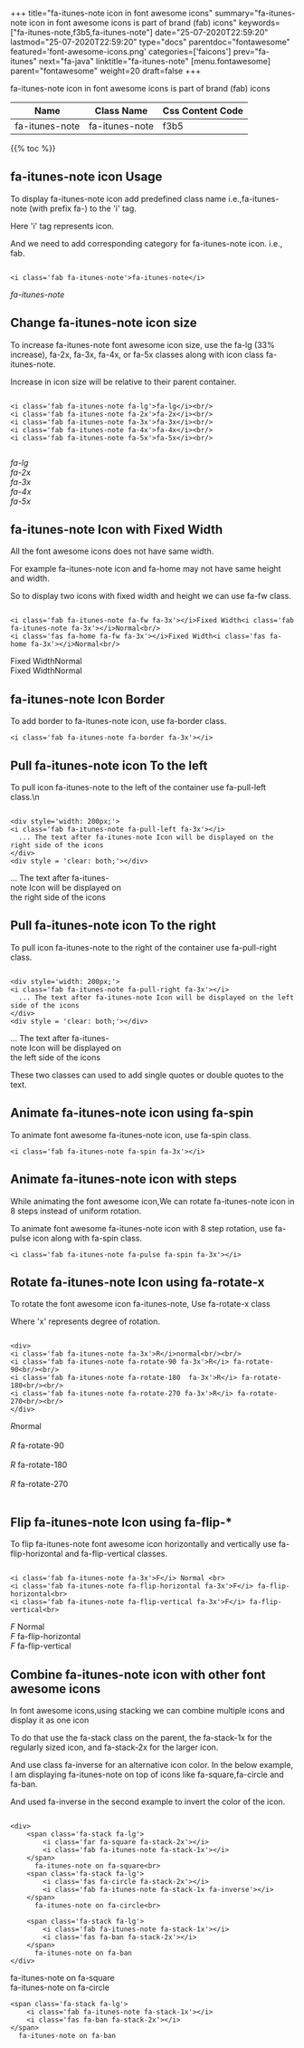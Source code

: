 +++
title="fa-itunes-note icon in font awesome icons"
summary="fa-itunes-note icon in font awesome icons is part of brand (fab) icons"
keywords=["fa-itunes-note,f3b5,fa-itunes-note"]
date="25-07-2020T22:59:20"
lastmod="25-07-2020T22:59:20"
type="docs"
parentdoc="fontawesome"
featured='font-awesome-icons.png'
categories=['faicons']
prev="fa-itunes"
next="fa-java"
linktitle="fa-itunes-note"
[menu.fontawesome]
parent="fontawesome"
weight=20
draft=false
+++


fa-itunes-note icon in font awesome icons is part of brand (fab) icons

<div class='table-responsive'><table class='table'><thead><tr><th>Name</th><th>Class Name</th><th>Css Content Code</th></tr></thead><tbody><tr><td>fa-itunes-note</td><td>fa-itunes-note</td><td>f3b5</td></tr></tbody></table></div>


{{% toc %}}


## fa-itunes-note icon Usage

To display fa-itunes-note icon add predefined class name i.e.,fa-itunes-note (with prefix fa-) to the 'i' tag.

Here 'i' tag represents icon.

And we need to add corresponding category for fa-itunes-note icon. i.e., fab.


```

<i class='fab fa-itunes-note'>fa-itunes-note</i>
```

<i class='fab fa-itunes-note'>fa-itunes-note</i>




## Change fa-itunes-note icon size
To increase fa-itunes-note font awesome icon size, use the fa-lg (33% increase), fa-2x, fa-3x, fa-4x, or fa-5x classes along with icon class fa-itunes-note.

Increase in icon size will be relative to their parent container. 

```

<i class='fab fa-itunes-note fa-lg'>fa-lg</i><br/>
<i class='fab fa-itunes-note fa-2x'>fa-2x</i><br/>
<i class='fab fa-itunes-note fa-3x'>fa-3x</i><br/>
<i class='fab fa-itunes-note fa-4x'>fa-4x</i><br/>
<i class='fab fa-itunes-note fa-5x'>fa-5x</i><br/>
            
```

<i class='fab fa-itunes-note fa-lg'>fa-lg</i><br/>
<i class='fab fa-itunes-note fa-2x'>fa-2x</i><br/>
<i class='fab fa-itunes-note fa-3x'>fa-3x</i><br/>
<i class='fab fa-itunes-note fa-4x'>fa-4x</i><br/>
<i class='fab fa-itunes-note fa-5x'>fa-5x</i><br/>
            



## fa-itunes-note Icon with Fixed Width 

All the font awesome icons does not have same width.

For example fa-itunes-note icon and fa-home may not have same height and width.

So to display two icons with fixed width and height we can use fa-fw class.


```

<i class='fab fa-itunes-note fa-fw fa-3x'></i>Fixed Width<i class='fab fa-itunes-note fa-3x'></i>Normal<br/>
<i class='fas fa-home fa-fw fa-3x'></i>Fixed Width<i class='fas fa-home fa-3x'></i>Normal<br/>
```

<i class='fab fa-itunes-note fa-fw fa-3x'></i>Fixed Width<i class='fab fa-itunes-note fa-3x'></i>Normal<br/>
<i class='fas fa-home fa-fw fa-3x'></i>Fixed Width<i class='fas fa-home fa-3x'></i>Normal<br/>



## fa-itunes-note Icon Border 

To add border to fa-itunes-note icon, use fa-border class.


```
<i class='fab fa-itunes-note fa-border fa-3x'></i>

```
<i class='fab fa-itunes-note fa-border fa-3x'></i>





## Pull fa-itunes-note icon To the left

To pull icon fa-itunes-note to the left of the container use fa-pull-left class.\n

```

<div style='width: 200px;'>
<i class='fab fa-itunes-note fa-pull-left fa-3x'></i>
  ... The text after fa-itunes-note Icon will be displayed on the right side of the icons
</div>
<div style = 'clear: both;'></div>
```

<div style='width: 200px;'>
<i class='fab fa-itunes-note fa-pull-left fa-3x'></i>
  ... The text after fa-itunes-note Icon will be displayed on the right side of the icons
</div>
<div style = 'clear: both;'></div>




## Pull fa-itunes-note icon To the right
To pull icon fa-itunes-note to the right of the container use fa-pull-right class.

```

<div style='width: 200px;'>
<i class='fab fa-itunes-note fa-pull-right fa-3x'></i>
  ... The text after fa-itunes-note Icon will be displayed on the left side of the icons
</div>
<div style = 'clear: both;'></div>
```

<div style='width: 200px;'>
<i class='fab fa-itunes-note fa-pull-right fa-3x'></i>
  ... The text after fa-itunes-note Icon will be displayed on the left side of the icons
</div>
<div style = 'clear: both;'></div>

These two classes can used to add single quotes or double quotes to the text.


## Animate fa-itunes-note icon using fa-spin
To animate font awesome fa-itunes-note icon, use fa-spin class.

```
<i class='fab fa-itunes-note fa-spin fa-3x'></i>
```
<i class='fab fa-itunes-note fa-spin fa-3x'></i>




## Animate fa-itunes-note icon with steps
While animating the font awesome icon,We can rotate fa-itunes-note icon in 8 steps instead of uniform rotation.

To animate font awesome fa-itunes-note icon with 8 step rotation, use fa-pulse icon along with fa-spin class.


```
<i class='fab fa-itunes-note fa-pulse fa-spin fa-3x'></i>

```
<i class='fab fa-itunes-note fa-pulse fa-spin fa-3x'></i>





## Rotate fa-itunes-note Icon using fa-rotate-x
To rotate the font awesome icon fa-itunes-note, Use fa-rotate-x class

Where 'x' represents degree of rotation.


```

<div>
<i class='fab fa-itunes-note fa-3x'>R</i>normal<br/><br/>
<i class='fab fa-itunes-note fa-rotate-90 fa-3x'>R</i> fa-rotate-90<br/><br/> 
<i class='fab fa-itunes-note fa-rotate-180  fa-3x'>R</i> fa-rotate-180<br/><br/> 
<i class='fab fa-itunes-note fa-rotate-270 fa-3x'>R</i> fa-rotate-270<br/><br/>
</div>
```

<div>
<i class='fab fa-itunes-note fa-3x'>R</i>normal<br/><br/>
<i class='fab fa-itunes-note fa-rotate-90 fa-3x'>R</i> fa-rotate-90<br/><br/> 
<i class='fab fa-itunes-note fa-rotate-180  fa-3x'>R</i> fa-rotate-180<br/><br/> 
<i class='fab fa-itunes-note fa-rotate-270 fa-3x'>R</i> fa-rotate-270<br/><br/>
</div>




## Flip fa-itunes-note Icon using fa-flip-*
To flip fa-itunes-note font awesome icon horizontally and vertically use fa-flip-horizontal and fa-flip-vertical classes. 

```

<i class='fab fa-itunes-note fa-3x'>F</i> Normal <br>
<i class='fab fa-itunes-note fa-flip-horizontal fa-3x'>F</i> fa-flip-horizontal<br>
<i class='fab fa-itunes-note fa-flip-vertical fa-3x'>F</i> fa-flip-vertical<br>
```

<i class='fab fa-itunes-note fa-3x'>F</i> Normal <br>
<i class='fab fa-itunes-note fa-flip-horizontal fa-3x'>F</i> fa-flip-horizontal<br>
<i class='fab fa-itunes-note fa-flip-vertical fa-3x'>F</i> fa-flip-vertical<br>




## Combine fa-itunes-note icon with other font awesome icons
In font awesome icons,using stacking we can combine multiple icons and display it as one icon 

To do that use the fa-stack class on the parent, the fa-stack-1x for the regularly sized icon, and fa-stack-2x for the larger icon.

And use class fa-inverse for an alternative icon color. 
In the below example, I am displaying fa-itunes-note on top of icons like fa-square,fa-circle and fa-ban.

And used fa-inverse in the second example to invert the color of the icon.

```

<div>
    <span class='fa-stack fa-lg'>
        <i class='far fa-square fa-stack-2x'></i>
        <i class='fab fa-itunes-note fa-stack-1x'></i>
    </span>
      fa-itunes-note on fa-square<br>
    <span class='fa-stack fa-lg'>
        <i class='fas fa-circle fa-stack-2x'></i>
        <i class='fab fa-itunes-note fa-stack-1x fa-inverse'></i>
    </span>
      fa-itunes-note on fa-circle<br>

    <span class='fa-stack fa-lg'>
        <i class='fab fa-itunes-note fa-stack-1x'></i>
        <i class='fas fa-ban fa-stack-2x'></i>
    </span>
      fa-itunes-note on fa-ban
</div>
```

<div>
    <span class='fa-stack fa-lg'>
        <i class='far fa-square fa-stack-2x'></i>
        <i class='fab fa-itunes-note fa-stack-1x'></i>
    </span>
      fa-itunes-note on fa-square<br>
    <span class='fa-stack fa-lg'>
        <i class='fas fa-circle fa-stack-2x'></i>
        <i class='fab fa-itunes-note fa-stack-1x fa-inverse'></i>
    </span>
      fa-itunes-note on fa-circle<br>

    <span class='fa-stack fa-lg'>
        <i class='fab fa-itunes-note fa-stack-1x'></i>
        <i class='fas fa-ban fa-stack-2x'></i>
    </span>
      fa-itunes-note on fa-ban
</div>






